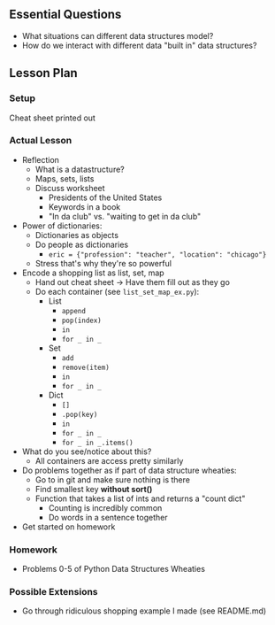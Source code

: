 ## Essential Questions

- What situations can different data structures model?
- How do we interact with different data "built in" data structures?

## Lesson Plan

### Setup

Cheat sheet printed out

### Actual Lesson

- Reflection
    - What is a datastructure?
    - Maps, sets, lists
    - Discuss worksheet
        - Presidents of the United States
        - Keywords in a book
        - "In da club" vs. "waiting to get in da club"
- Power of dictionaries:
    - Dictionaries as objects
    - Do people as dictionaries
        - `eric = {"profession": "teacher", "location": "chicago"}`
    - Stress that's why they're so powerful
- Encode a shopping list as list, set, map
    - Hand out cheat sheet -> Have them fill out as they go
    - Do each container (see `list_set_map_ex.py`):
        - List
            - `append`
            - `pop(index)`
            - `in`
            - `for _ in _`
        - Set
            - `add`
            - `remove(item)`
            - `in`
            - `for _ in _`
        - Dict
            - `[]`
            - `.pop(key)`
            - `in`
            - `for _ in _`
            - `for _ in _.items()`
- What do you see/notice about this?
    - All containers are access pretty similarly
- Do problems together as if part of data structure wheaties:
    - Go to in git and make sure nothing is there
    - Find smallest key **without sort()**
    - Function that takes a list of ints and returns a "count dict"
        - Counting is incredibly common
        - Do words in a sentence together
- Get started on homework

### Homework

- Problems 0-5 of Python Data Structures Wheaties

### Possible Extensions

- Go through ridiculous shopping example I made (see README.md)
